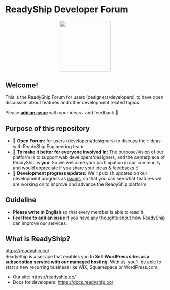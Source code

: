 # ReadyShip Developer Forum

<div style="text-align:center;"><a href="https://readyship.co" target="_blank"><img src="https://user-images.githubusercontent.com/2969635/39625883-80ec12f8-4fda-11e8-9371-e14d61947659.png" width="160px" style="margin: 20px auto;display:block;"/></a></div>

## Welcome!
This is the ReadyShip Forum for users (designers/developers) to have open discussion about features and other development related topics.

Please **[add an issue](https://github.com/ReadyShip/Developer-Forum/issues/new)** with your ideas💡 and feedback 🌟

## Purpose of this repository
- 👫 **Open Forum:** for users (developers/designers) to discuss their ideas with ReadyShip Engineering team 
- 🎉 **To make it better for everyone involved in:** The purpose/vision of our platform is to support web developers/designers, and the centerpiece of ReadyShip is **you**. So we welcome your participation in our community and would appreciate if you share your ideas & feedbacks :)
- 🌟 **Development progress updates:** We'll publish updates on our development progress as [issues](https://github.com/ReadyShip/Developer-Forum/issues), so that you can see what features we are working on to improve and advance the ReadyShip platform

## Guideline
- **Please write in English** so that every member is able to read it. 
- **Feel free to add an issue** if you have any thoughts about how ReadyShip can improve our services. 


## What is ReadyShip?
https://readyship.co/  
ReadyShip is a service that enables you to **Sell WordPress sites as a subscription service with our managed hosting**. With us, you'll be able to start a new recurring business like WIX, Squarespace or WordPress.com.  
- Our site: https://readyship.co/
- Docs for developers: https://docs.readyship.co/

